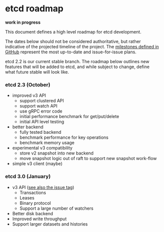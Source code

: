 #  etcd roadmap

**work in progress**

This document defines a high level roadmap for etcd development.

The dates below should not be considered authoritative, but rather indicative of the projected timeline of the project. The [milestones defined in GitHub](https://github.com/coreos/etcd/milestones) represent the most up-to-date and issue-for-issue plans.

etcd 2.2 is our current stable branch. The roadmap below outlines new features that will be added to etcd, and while subject to change, define what future stable will look like.

### etcd 2.3 (October)
- improved v3 API
	- support clustered API
	- support watch API
	- use gRPC error code
	- initial performance benchmark for get/put/delete
	- initial API level testing
- better backend 
	- fully tested backend
	- benchmark performance for key operations
	- benchmark memory usage
- experimental v3 compatibility
	- store v2 snapshot into new backend
	- move snapshot logic out of raft to support new snapshot work-flow
- simple v3 client (maybe)

### etcd 3.0 (January)
- v3 API ([see also the issue tag](https://github.com/coreos/etcd/issues?utf8=%E2%9C%93&q=label%3Aarea/v3api))
  - Transactions
  - Leases
  - Binary protocol
  - Support a large number of watchers
-  Better disk backend
  - Improved write throughput
  - Support larger datasets and histories
